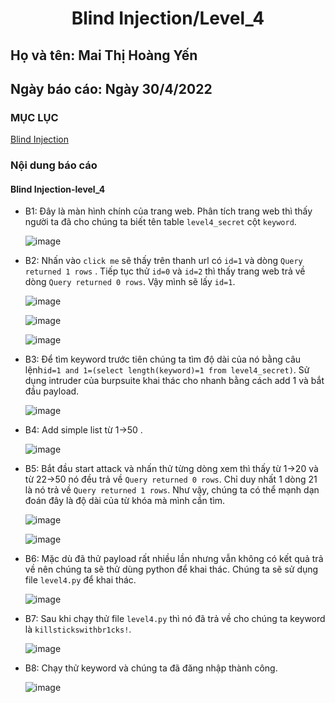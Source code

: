 # <div align="center"><p> 	Blind Injection/Level_4</p></div>
 ## Họ và tên: Mai Thị Hoàng Yến
 ## Ngày báo cáo: Ngày 30/4/2022
 ### MỤC LỤC
   [Blind Injection](#gioithieu)
   
### Nội dung báo cáo 
#### 	Blind Injection-level_4 <a name="gioithieu"></a>
- B1: Đây là màn hình chính của trang web. Phân tích trang web thì thấy người ta đã cho chúng ta biết tên table `level4_secret` cột `keyword`.

  ![image](https://user-images.githubusercontent.com/101852647/166101959-60d71821-ba61-4140-b333-d17b38ebe9a7.png)
  
- B2: Nhấn vào `click me` sẽ thấy trên thanh url có `id=1` và dòng `Query returned 1 rows` . Tiếp tục thử `id=0` và `id=2` thì thấy trang web trả về dòng `Query returned 0 rows`. Vậy mình sẽ lấy `id=1`.

  ![image](https://user-images.githubusercontent.com/101852647/166102055-40c59970-5a8a-4078-a39b-fe9eca743a06.png)

  ![image](https://user-images.githubusercontent.com/101852647/166102042-ce471b63-0893-4579-bc64-9f9710c925b1.png)
  
  ![image](https://user-images.githubusercontent.com/101852647/166102064-467bab60-e942-4d2e-a06c-d30489961eb2.png)

- B3: Để tìm keyword trước tiên chúng ta tìm độ dài của nó bằng câu lệnh`id=1 and 1=(select length(keyword)=1 from level4_secret)`. Sử dụng intruder của burpsuite khai thác cho nhanh bằng cách add 1 và bắt đầu payload.

  ![image](https://user-images.githubusercontent.com/101852647/166102208-7d567370-1551-4b45-986a-3b7ef5dec9ab.png)

- B4: Add simple list từ 1->50 .

  ![image](https://user-images.githubusercontent.com/101852647/166102330-3f5067b0-4c46-4241-962b-08c0c634f498.png)

- B5: Bắt đầu start attack và nhấn thử từng dòng xem thì thấy từ 1->20 và từ 22->50 nó đều trả về `Query returned 0 rows`. Chỉ duy nhất 1 dòng 21 là nó trả về `Query returned 1 rows`. Như vậy, chúng ta có thể mạnh dạn đoán đây là độ dài của từ khóa mà mình cần tìm.

  ![image](https://user-images.githubusercontent.com/101852647/166102426-628e233a-6d46-4d27-9e63-c7a93ca439f3.png)

  ![image](https://user-images.githubusercontent.com/101852647/166102435-2169d520-5c60-4351-964b-4ab474ce8d98.png)

- B6: Mặc dù đã thử payload rất nhiều lần nhưng vẫn không có kết quả trả về nên chúng ta sẽ thử dùng python để khai thác. Chúng ta sẽ sử dụng file `level4.py` để khai thác.

  ![image](https://user-images.githubusercontent.com/101852647/166102490-a80234a9-715e-4095-8afc-0a230b6624d5.png)

- B7: Sau khi chạy thử file `level4.py` thì nó đã trả về cho chúng ta keyword là `killstickswithbr1cks!`.

  ![image](https://user-images.githubusercontent.com/101852647/166102536-9b43a528-ee78-4e48-9a61-059ee41b562f.png)

- B8: Chạy thử keyword và chúng ta đã đăng nhập thành công.

  ![image](https://user-images.githubusercontent.com/101852647/166102575-e3ab9610-0b1a-4382-a782-47326edae0b2.png)
